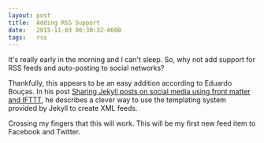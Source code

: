 ```yaml
---
layout: post
title:  Adding RSS Support
date:   2015-11-03 00:30:32-0600
tags:   rss
---
```


It's really early in the morning and I can't sleep. So, why not add support for RSS feeds and auto-posting to social networks?

Thankfully, this appears to be an easy addition according to Eduardo Bouças. In his post [Sharing Jekyll posts on social media using front matter and IFTTT](https://eduardoboucas.com/blog/2015/04/28/sharing-jekyll-posts-on-social-media-using-front-matter-and-ifttt.html), he describes a clever way to use the templating system provided by Jekyll to create XML feeds.

Crossing my fingers that this will work. This will be my first new feed item to Facebook and Twitter.